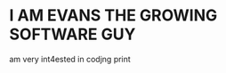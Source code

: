 <html>
  <h1>I AM EVANS THE GROWING SOFTWARE GUY</h1>
  <p1> am very int4ested in codjng</p1>
  print
</html>
